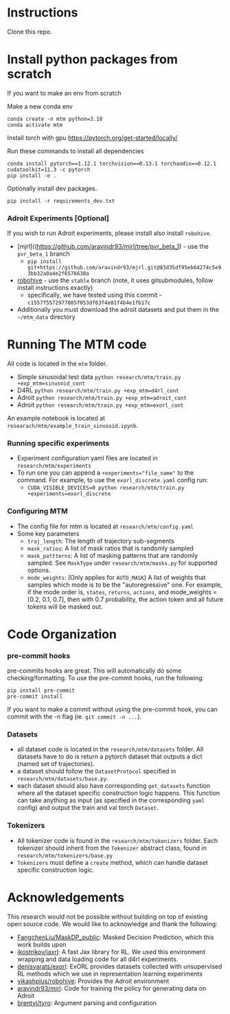 # Instructions

Clone this repo.


# Install python packages from scratch
If you want to make an env from scratch

Make a new conda env
```
conda create -n mtm python=3.10
conda activate mtm
```

Install torch with gpu
https://pytorch.org/get-started/locally/


Run these commands to install all dependencies
```
conda install pytorch==1.12.1 torchvision==0.13.1 torchaudio==0.12.1 cudatoolkit=11.3 -c pytorch
pip install -e .
```

Optionally install dev packages.
```
pip install -r requirements_dev.txt
```

### Adroit Experiments [Optional]
If you wish to run Adroit experiments, please install also install `robohive`.
 * [mjrl]((https://github.com/aravindr93/mjrl/tree/pvr_beta_1) - use the `pvr_beta_1` branch
   * `pip install git+https://github.com/aravindr93/mjrl.git@83d35df95eb64274c5e93bb32a0a4e2f6576638a`
 * [robohive](https://github.com/vikashplus/robohive/tree/stable) - use the `stable` branch (note, it uses gitsubmodules, follow install instructions exactly)
   * specifically, we have tested using this commit - `c1557f5572977085f053df63f4e81f4b4e1fb17c`
* Additionally you must download the adroit datasets and put them in the `~/mtm_data` directory

# Running The MTM code
All code is located in the `mtm` folder.

 * Simple sinusoidal test data `python research/mtm/train.py +exp_mtm=sinusoid_cont`
 * D4RL `python research/mtm/train.py +exp_mtm=d4rl_cont`
 * Adroit `python research/mtm/train.py +exp_mtm=adroit_cont`
 * Adroit `python research/mtm/train.py +exp_mtm=exorl_cont`

An example notebook is located at `researach/mtm/example_train_sinusoid.ipynb`.

### Running specific experiments
 * Experiment configuration yaml files are located in `research/mtm/experiments`
 * To run one you can append a `+experiments="file_name"` to the command. For example, to use the `exorl_discrete.yaml` config run:
   * `CUDA_VISIBLE_DEVICES=0 python research/mtm/train.py +experiments=exorl_discrete`

### Configuring MTM
 * The config file for mtm is located at `research/mtm/config.yaml`
 * Some key parameters
   * `traj_length`: The length of trajectory sub-segments
   * `mask_ratios`: A list of mask ratios that is randomly sampled
   * `mask_pattterns`: A list of masking patterns that are randomly sampled. See `MaskType` under `research/mtm/masks.py` for supported options.
   * `mode_weights`: (Only applies for `AUTO_MASK`) A list of weights that samples which mode is to be the "autoregressive" one. For example, if the mode order is, `states`, `returns`, `actions`, and mode_weights = [0.2, 0.1, 0.7], then with 0.7 probability, the action token and all future tokens will be masked out.

# Code Organization

### pre-commit hooks

pre-commits hooks are great. This will automatically do some checking/formatting. To use the pre-commit hooks, run the following:

```
pip install pre-commit
pre-commit install
```

If you want to make a commit without using the pre-commit hook, you can commit with the -n flag (ie. `git commit -n ...`).

### Datasets
 * all dataset code is located in the `research/mtm/datasets` folder. All datasets have to do is return a pytorch dataset that outputs a dict (named set of trajectories).
 * a dataset should follow the `DatasetProtocol` specified in `research/mtm/datasets/base.py`.
 * each dataset should also have corresponding `get_datasets` function where all the dataset specific construction logic happens. This function can take anything as input (as specified in the corresponding `yaml` config) and output the train and val torch `Dataset`.

### Tokenizers
 * All tokenizer code is found in the `research/mtm/tokenizers` folder. Each tokenizer should inherit from the `Tokenizer` abstract class, found in `research/mtm/tokenizers/base.py`
 * `Tokenizers` must define a `create` method, which can handle dataset specific construction logic.

# Acknowledgements
This research would not be possible without building on top of existing open source code. We would like to acknowledge and thank the following:
 * [FangchenLiu/MaskDP_public](https://github.com/FangchenLiu/MaskDP_public): Masked Decision Prediction, which this work builds upon
 * [ikostrikov/jaxrl](https://github.com/ikostrikov/jaxrl): A fast Jax library for RL. We used this environment wrapping and data loading code for all d4rl experiments.
 * [denisyarats/exorl](https://github.com/denisyarats/exorl): ExORL provides datasets collected with unsupervised RL methods which we use in representation learning experiments
 * [vikashplus/robohive](https://github.com/brentyi/tyro): Provides the Adroit environment
 * [aravindr93/mjrl](https://github.com/aravindr93/mjrl): Code for training the policy for generating data on Adroit
 * [brentyi/tyro](https://github.com/brentyi/tyro): Argument parsing and configuration
